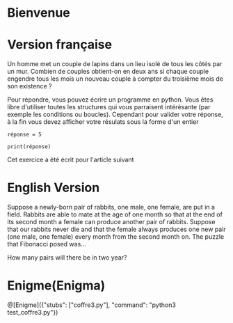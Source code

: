 # Bienvenue

# Version française

Un homme met un couple de lapins dans un lieu isolé de tous les côtés par un mur. Combien de couples obtient-on en deux ans si chaque couple engendre tous les mois un nouveau couple à compter du troisième mois de son existence ?

Pour répondre, vous pouvez écrire un programme en python. Vous êtes libre d'utiliser toutes les structures qui vous parraisent intérésante (par exemple les conditions ou boucles).  Cependant pour valider votre réponse, à la fin vous devez afficher votre résulats sous la forme d'un entier 

    réponse = 5
    
    print(réponse)
    
Cet exercice a été écrit pour l'article suivant 
# English Version
Suppose a newly-born pair of rabbits, one male, one female, are put in a field. Rabbits are able to mate at the age of one month so that at the end of its second month a female can produce another pair of rabbits. Suppose that our rabbits never die and that the female always produces one new pair (one male, one female) every month from the second month on. The puzzle that Fibonacci posed was...

How many pairs will there be in two year?

# Enigme(Enigma)

@[Enigme]({"stubs": ["coffre3.py"], "command": "python3 test_coffre3.py"})

